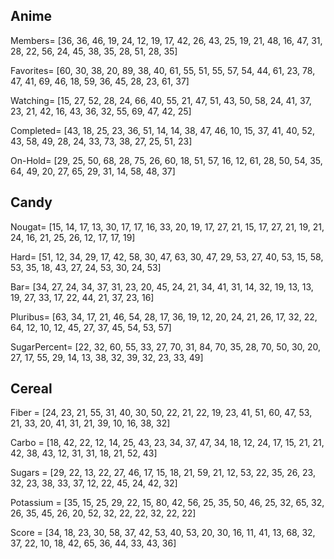 ## Anime

Members= [36, 36, 46, 19, 24, 12, 19, 17, 42, 26, 43, 25, 19, 21, 48, 16, 47, 31, 28, 22, 56, 24, 45, 38, 35, 28, 51, 28, 35]

Favorites= [60, 30, 38, 20, 89, 38, 40, 61, 55, 51, 55, 57, 54, 44, 61, 23, 78, 47, 41, 69, 46, 18, 59, 36, 45, 28, 23, 61, 37]

Watching= [15, 27, 52, 28, 24, 66, 40, 55, 21, 47, 51, 43, 50, 58, 24, 41, 37, 23, 21, 42, 16, 43, 36, 32, 55, 69, 47, 42, 25]

Completed= [43, 18, 25, 23, 36, 51, 14, 14, 38, 47, 46, 10, 15, 37, 41, 40, 52, 43, 58, 49, 28, 24, 33, 73, 38, 27, 25, 51, 23]

On-Hold= [29, 25, 50, 68, 28, 75, 26, 60, 18, 51, 57, 16, 12, 61, 28, 50, 54, 35, 64, 49, 20, 27, 65, 29, 31, 14, 58, 48, 37]


## Candy
Nougat=
[15, 14, 17, 13, 30, 17, 17, 16, 33, 20, 19, 17, 27, 21, 15, 17, 27, 21, 19, 21, 24, 16, 21, 25, 26, 12, 17, 17, 19]

Hard=
[51, 12, 34, 29, 17, 42, 58, 30, 47, 63, 30, 47, 29, 53, 27, 40, 53, 15, 58, 53, 35, 18, 43, 27, 24, 53, 30, 24, 53]

Bar=
[34, 27, 24, 34, 37, 31, 23, 20, 45, 24, 21, 34, 41, 31, 14, 32, 19, 13, 13, 19, 27, 33, 17, 22, 44, 21, 37, 23, 16]

Pluribus=
[63, 34, 17, 21, 46, 54, 28, 17, 36, 19, 12, 20, 24, 21, 26, 17, 32, 22, 64, 12, 10, 12, 45, 27, 37, 45, 54, 53, 57]

SugarPercent=
[22, 32, 60, 55, 33, 27, 70, 31, 84, 70, 35, 28, 70, 50, 30, 20, 27, 17, 55, 29, 14, 13, 38, 32, 39, 32, 23, 33, 49]

## Cereal
Fiber =
[24, 23, 21, 55, 31, 40, 30, 50, 22, 21, 22, 19, 23, 41, 51, 60, 47, 53, 21, 33, 20, 41, 31, 21, 39, 10, 16, 38, 32]

Carbo =
[18, 42, 22, 12, 14, 25, 43, 23, 34, 37, 47, 34, 18, 12, 24, 17, 15, 21, 21, 42, 38, 43, 12, 31, 31, 18, 21, 52, 43]

Sugars =
[29, 22, 13, 22, 27, 46, 17, 15, 18, 21, 59, 21, 12, 53, 22, 35, 26, 23, 32, 23, 38, 33, 37, 12, 22, 45, 24, 42, 32]

Potassium = 
[35, 15, 25, 29, 22, 15, 80, 42, 56, 25, 35, 50, 46, 25, 32, 65, 32, 26, 35, 45, 26, 20, 52, 32, 22, 22, 32, 22, 22]

Score = 
[34, 18, 23, 30, 58, 37, 42, 53, 40, 53, 20, 30, 16, 11, 41, 13, 68, 32, 37, 22, 10, 18, 42, 65, 36, 44, 33, 43, 36]
